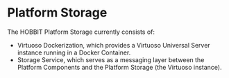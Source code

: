 # Platform Storage

The HOBBIT Platform Storage currently consists of:

* Virtuoso Dockerization, which provides a Virtuoso Universal Server instance running in a Docker Container.
* Storage Service, which serves as a messaging layer between the Platform Components and the Platform Storage (the Virtuoso instance).
